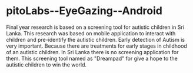 # pitoLabs--EyeGazing--Android
Final year research is based on a screening tool for autistic children in Sri Lanka. This research was based on mobile application to interact with children and pre-identify the autistic children.
Early detection of Autism is very important. Because there are treatments for early stages in childhood of an autistic children. In Sri Lanka there is no screening application for them. 
This screening tool named as "Dreampad" for give a hope to the autistic children to win the world. 
